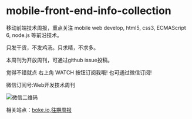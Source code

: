 mobile-front-end-info-collection
================================

移动前端技术周报，重点关注 mobile web develop, html5, css3, ECMAScript 6, node.js 等前沿技术。

只发干货，不发鸡汤。只求精，不求多。

本周刊为开放周刊，可通过github issue投稿。

觉得不错就点 右上角 WATCH 按钮订阅我哦! 也可通过微信订阅!

微信订阅号:Web开发技术周刊

![微信二维码][qr-image]

相关站点：[boke.io](http://boke.io/),[往期周报](https://github.com/mobframe/mobile-front-end-info-collection/issues?q=is%3Aissue+is%3Aclosed)

[qr-image]: http://mobframe.github.io/mobile-front-end-info-collection/qrcode.jpg
